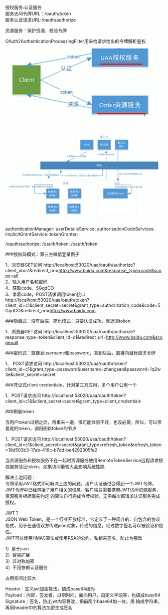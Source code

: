 授权服务:认证服务  
服务访问令牌URL：/oauth/token  
服务认证请求URL:/oauth/authorize  

资源服务：保护资源，校验令牌  

OAuth2AuthenticationProcessingFilter用来给请求给出的令牌解析鉴权  
![image](https://github.com/cocodx/spring-security-learn/blob/master/image/%E6%8E%88%E6%9D%83%E6%9C%8D%E5%8A%A1%E4%B8%8E%E8%B5%84%E6%BA%90%E6%9C%8D%E5%8A%A1.jpg)  

![image](https://github.com/cocodx/spring-security-learn/blob/master/image/security%E6%9E%B6%E6%9E%84%E5%9B%BE.jpg)  

authenticationManager:
userDetailsService:
authorizationCodeServices:
implicitGrantService:
tokenGranter:


/oauth/authorize:
/oauth/token:
/oauth/token:

###授权码模式：第三方微信登录例子  

1、浏览器GET访问 http://localhost:53020/uaa/oauth/authorize?client_id=c1&redirect_uri=http://www.baidu.com&response_type=code&scope=all    
2、输入用户名和密码  
4、获取code，5GqdCO  
3、拿着code，POST请求调用token接口 http://localhost:53020/uaa/oauth/token?client_id=c1&client_secret=secret&grant_type=authorization_code&code=5GqdCO&redirect_uri=http://www.baidu.com  

###隐藏式：没有后端，简化模式：只要认证成功，就返回token  

1、浏览器GET访问 http://localhost:53020/uaa/oauth/authorize?response_type=token&client_id=c1&redirect_uri=http://www.baidu.com&scope=all  

###密码式：直接发username和password，拿到以后，直接向目标请求令牌  

1、 POST请求访问 http://localhost:53020/uaa/oauth/token?client_id=c1&grant_type=password&username=zhangsan&password=1q2w3e&client_secret=secret  

###凭证式client credentials，针对第三方应用，多个用户公用一个

1、POST请求访问 http://localhost:53020/uaa/oauth/token?client_id=c1&&client_secret=secret&grant_type=client_credentials  

###刷新token

当用户token过期之后，再重来一遍，很可能体验不好，也没必要，所以，可以带着就的token，调用刷新token的节点  

1、POST请求访问 http://localhost:53020/uaa/oauth/token?client_id=c1&client_secret=secret&grant_type=refresh_token&refresh_token=19d503b3-17ab-416c-b7dd-be4292305fe2  

当资源服务和授权服务不在一起时资源服务使用RemoteTokenService远程请求授权服务验证token，如果访问量较大会影响系统性能

解决上边问题：  
令牌采用JWT格式即可解决上边的问题，用户认证通过会得到一个JWT令牌，JWT令牌中已经包括了用户相关的信息，客户端只需要携带JWT访问资源服务，资源服务根据事先约定
的算法自行完成令牌校验，无需每次都请求认证服务完成授权。  

JWT？  
JSON Web Token，是一个行业开放标准，它定义了一种简介的、自包含的协议格式，用于在通信双方传递json对象，传递的信息，经过数字签名可以被验证和信任。  
JWT可以使用HMAC算法或使用RSA的公约、私钥来签名，防止为篡改  

1）基于json  
2）容易扩展  
3）非对称加密  
4）不用依赖认证服务  

占用空间比较大  

Header：定义jwt加密算法，搞成base64编码    
Payload：内容，签发者，过期时间，面向用户，自定义字段等，也搞成base64  
Signature：签名，防止jwt内容篡改，把前两个base64加一块，用.搞成字符串，再用header中的算法加密生成签名